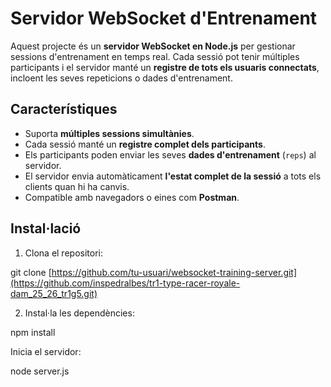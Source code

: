 # Servidor WebSocket d'Entrenament

Aquest projecte és un **servidor WebSocket en Node.js** per gestionar sessions d'entrenament en temps real. Cada sessió pot tenir múltiples participants i el servidor manté un **registre de tots els usuaris connectats**, incloent les seves repeticions o dades d'entrenament.

## Característiques

- Suporta **múltiples sessions simultànies**.
- Cada sessió manté un **registre complet dels participants**.
- Els participants poden enviar les seves **dades d'entrenament** (`reps`) al servidor.
- El servidor envia automàticament **l'estat complet de la sessió** a tots els clients quan hi ha canvis.
- Compatible amb navegadors o eines com **Postman**.

## Instal·lació

1. Clona el repositori:

git clone [https://github.com/tu-usuari/websocket-training-server.git](https://github.com/inspedralbes/tr1-type-racer-royale-dam_25_26_tr1g5.git)

2. Instal·la les dependències:

npm install


Inicia el servidor:

node server.js
